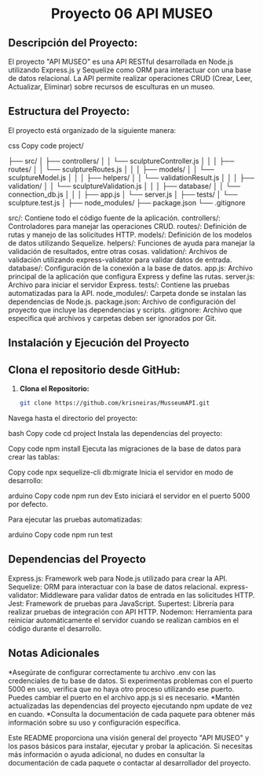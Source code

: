 
<div align="center">
  <h1>Proyecto 06 API MUSEO</h1>
</div>

## Descripción del Proyecto:

El proyecto "API MUSEO" es una API RESTful desarrollada en Node.js utilizando Express.js y Sequelize como ORM para interactuar con una base de datos relacional. La API permite realizar operaciones CRUD (Crear, Leer, Actualizar, Eliminar) sobre recursos de esculturas en un museo.

## Estructura del Proyecto:

El proyecto está organizado de la siguiente manera:

css
Copy code
project/

├── src/
│   ├── controllers/
│   │   └── sculptureController.js
│   │
│   ├── routes/
│   │   └── sculptureRoutes.js
│   │
│   ├── models/
│   │   └── sculptureModel.js
│   │
│   ├── helpers/
│   │   └── validationResult.js
│   │
│   ├── validation/
│   │   └── sculptureValidation.js
│   │
│   ├── database/
│   │   └── connection_db.js
│   │
│   ├── app.js
│   └── server.js
│
├── tests/
│   └── sculpture.test.js
│
├── node_modules/
├── package.json
└── .gitignore


src/: Contiene todo el código fuente de la aplicación.
controllers/: Controladores para manejar las operaciones CRUD.
routes/: Definición de rutas y manejo de las solicitudes HTTP.
models/: Definición de los modelos de datos utilizando Sequelize.
helpers/: Funciones de ayuda para manejar la validación de resultados, entre otras cosas.
validation/: Archivos de validación utilizando express-validator para validar datos de entrada.
database/: Configuración de la conexión a la base de datos.
app.js: Archivo principal de la aplicación que configura Express y define las rutas.
server.js: Archivo para iniciar el servidor Express.
tests/: Contiene las pruebas automatizadas para la API.
node_modules/: Carpeta donde se instalan las dependencias de Node.js.
package.json: Archivo de configuración del proyecto que incluye las dependencias y scripts.
.gitignore: Archivo que especifica qué archivos y carpetas deben ser ignorados por Git.


## Instalación y Ejecución del Proyecto

## Clona el repositorio desde GitHub:

1. **Clona el Repositorio:**

    ```bash
    git clone https://github.com/krisneiras/MusseumAPI.git
    ```

Navega hasta el directorio del proyecto:

bash
Copy code
     cd project
Instala las dependencias del proyecto:

Copy code
     npm install
Ejecuta las migraciones de la base de datos para crear las tablas:

Copy code
     npx sequelize-cli db:migrate
Inicia el servidor en modo de desarrollo:

arduino
Copy code
     npm run dev
Esto iniciará el servidor en el puerto 5000 por defecto.

Para ejecutar las pruebas automatizadas:

arduino
Copy code
     npm run test


## Dependencias del Proyecto

Express.js: Framework web para Node.js utilizado para crear la API.
Sequelize: ORM para interactuar con la base de datos relacional.
express-validator: Middleware para validar datos de entrada en las solicitudes HTTP.
Jest: Framework de pruebas para JavaScript.
Supertest: Librería para realizar pruebas de integración con API HTTP.
Nodemon: Herramienta para reiniciar automáticamente el servidor cuando se realizan cambios en el código durante el desarrollo.

## Notas Adicionales

*Asegúrate de configurar correctamente tu archivo .env con las credenciales de tu base de datos.
Si experimentas problemas con el puerto 5000 en uso, verifica que no haya otro proceso utilizando ese puerto. Puedes cambiar el puerto en el archivo app.js si es necesario.
*Mantén actualizadas las dependencias del proyecto ejecutando npm update de vez en cuando.
*Consulta la documentación de cada paquete para obtener más información sobre su uso y configuración específica.


Este README proporciona una visión general del proyecto "API MUSEO" y los pasos básicos para instalar, ejecutar y probar la aplicación. Si necesitas más información o ayuda adicional, no dudes en consultar la documentación de cada paquete o contactar al desarrollador del proyecto.